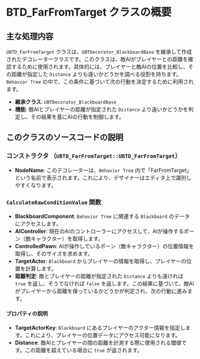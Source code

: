 # BTD_FarFromTarget クラスの概要

## 主な処理内容

`UBTD_FarFromTarget` クラスは、`UBTDecorator_BlackboardBase` を継承して作成されたデコレータークラスです。このクラスは、敵AIがプレイヤーとの距離を確認するために使用されます。具体的には、プレイヤーと敵AIの位置を比較し、その距離が指定した `Distance` よりも遠いかどうかを調べる役割を持ちます。`Behavior Tree` の中で、この条件に基づいて次の行動を決定するために利用されます。

- **継承クラス**: `UBTDecorator_BlackboardBase`
- **機能**: 敵AIとプレイヤーの距離が指定された `Distance` より遠いかどうかを判定し、その結果を基にAIの行動を制御します。

## このクラスのソースコードの説明

### コンストラクタ （`UBTD_FarFromTarget::UBTD_FarFromTarget`）
- **NodeName**: このデコレーターは、`Behavior Tree` 内で「FarFromTarget」という名前で表示されます。これにより、デザイナーはエディタ上で識別しやすくなります。

### `CalculateRawConditionValue` 関数
- **BlackboardComponent**: `Behavior Tree` に関連する `Blackboard` のデータにアクセスします。
- **AIController**: 現在のAIのコントローラーにアクセスして、AIが操作するポーン（敵キャラクター）を取得します。
- **ControlledPawn**: AIが操作しているポーン（敵キャラクター）の位置情報を取得し、そのサイズを求めます。
- **TargetActor**: `Blackboard` からプレイヤーの情報を取得し、プレイヤーの位置を計算します。
- **距離判定**: 敵とプレイヤーの距離が指定された `Distance` よりも遠ければ `true` を返し、そうでなければ `false` を返します。この結果に基づいて、敵AIがプレイヤーから距離を保っているかどうかが判定され、次の行動に進みます。

#### プロパティの説明
- **TargetActorKey**: `Blackboard` にあるプレイヤーのアクター情報を指定します。これにより、プレイヤーの位置データにアクセス可能になります。
- **Distance**: 敵AIとプレイヤーの間の距離を計測する際に使用される閾値です。この距離を超えている場合に `true` が返されます。